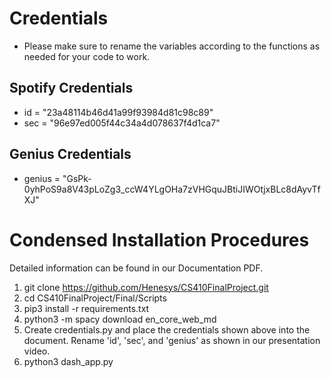# Credentials

- Please make sure to rename the variables according to the functions as needed for your code to work.

## Spotify Credentials
- id = "23a48114b46d41a99f93984d81c98c89"
- sec = "96e97ed005f44c34a4d078637f4d1ca7"

## Genius Credentials
- genius = "GsPk-0yhPoS9a8V43pLoZg3_ccW4YLgOHa7zVHGquJBtiJIWOtjxBLc8dAyvTfXJ"

# Condensed Installation Procedures
Detailed information can be found in our Documentation PDF.
1. git clone https://github.com/Henesys/CS410FinalProject.git
2. cd CS410FinalProject/Final/Scripts
3. pip3 install -r requirements.txt
4. python3 -m spacy download en_core_web_md
5. Create credentials.py and place the credentials shown above into the document. Rename 'id', 'sec', and 'genius' as shown in our presentation video.
6. python3 dash_app.py